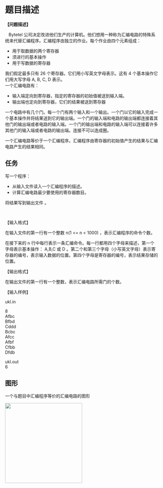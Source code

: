 # 题目描述


<strong>【问题描述】 </strong> 
<p>
	   Bytetel 公司决定改进他们生产的计算机。他们想用一种称为汇编电路的特殊系统来代替汇编程序。汇编程序由独立的作业。每个作业由四个元素组成：
</p>
<ul>
	<li>
		用于取数据的两个寄存器
	</li>
	<li>
		须进行的基本操作
	</li>
	<li>
		用于写数据的寄存器
	</li>
</ul>
<p>
	我们假定最多只有 26 个寄存器。它们用小写英文字母表示。这有 4 个基本操作它们用大写字母 A, B, C, D 表示。 <br/>
一个汇编电路有：
</p>
<ul>
	<li>
		输入端定向到寄存器，指定的寄存器的初始值被送到输入端。
	</li>
	<li>
		输出端也定向到寄存器，它们的结果被送到寄存器
	</li>
</ul>
<p>
	一个电路中有几个门。每一个门有两个输入和一个输出。一个门以它的输入完成一个基本操作并将结果送到它的输出端。一个门的输入端和电路的输出端都连接着其他门的输出端或者电路的输入端。一个门的输出端和电路的输入端可以连接着许多其他门的输入端或者电路的输出端。连接不可以连成圈。
</p>
<p>
	一个汇编电路等价于一个汇编程序。汇编程序由寄存器的初始值产生的结果与汇编电路产生的结果相同。
</p>
<h2>
	任务
</h2>
<p>
	写一个程序：
</p>
<ul>
	<li>
		从输入文件读入一个汇编程序的描述。
	</li>
	<li>
		计算汇编电路最少要使用的寄存器数目。
	</li>
</ul>
<p>
	将结果写到输出文件 。
</p>
<p>
	<br/>
</p>
<p align="left">
	【输入格式】
</p>
<p>
	在输入文件的第一行有一个整数 n(1 &lt;= n &lt; 1000) ，表示汇编程序的命令个数。
</p>
<p>
	在接下来的 n 行中每行表示一条汇编命令。每一行都用四个字母来描述，第一个字母表示基本操作： A,B,C 或 D 。第二个和第三个字母（小写英文字母）表示寄存器的编号，表示输入数据的位置。第四个字母是寄存器的编号，表示结果存储的位置。
</p>
<p>
	【输出格式】
</p>
<p>
	在输出文件的第一行有一个整数，表示汇编电路所需门的个数。
</p>
<p>
	【输入样例】
</p>
<p>
	ukl.in
</p>
<p>
	8<br/>
Afbc<br/>
Bfbd<br/>
Cddd<br/>
Bcbc<br/>
Afcc<br/>
Afbf<br/>
Cfbb<br/>
Dfdb
</p>
<p>
	ukl.out<br/>
6
</p>
<h2>
	图形
</h2>
<p>
	一个与题目中汇编程序等价的汇编电路的图形
</p>
<p>
	<img width="254" height="264" alt="" src="/images/2008mnx-2_clip_image001.gif"/>
</p>
<p align="center">
	<br/>
</p>
